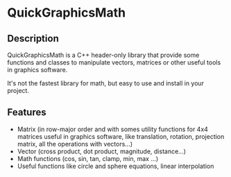 # QuickGraphicsMath

## Description

QuickGraphicsMath is a C++ header-only library that provide some functions and classes to manipulate vectors, matrices or other
useful tools in graphics software.

It's not the fastest library for math, but easy to use and install in your project.

## Features

- Matrix (in row-major order and with somes utility functions for 4x4 matrices useful in graphics software, like translation, rotation, projection matrix, all the operations with vectors...)
- Vector (cross product, dot product, magnitude, distance...)
- Math functions (cos, sin, tan, clamp, min, max ...)
- Useful functions like circle and sphere equations, linear interpolation